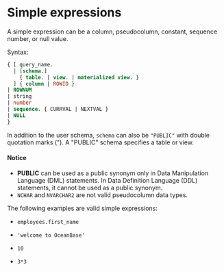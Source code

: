 # Simple expressions

A simple expression can be a column, pseudocolumn, constant, sequence number, or null value.

Syntax:

```sql
{ [ query_name.
  | [schema.]
    { table. | view. | materialized view. }
  ] { column | ROWID }
| ROWNUM
| string
| number
| sequence. { CURRVAL | NEXTVAL }
| NULL
}
```

In addition to the user schema, `schema` can also be `"PUBLIC"` with double quotation marks ("). A "PUBLIC" schema specifies a table or view.

  <main id="notice" type='notice'>
    <h4>Notice</h4>
    <ul>
    <li><strong>PUBLIC</strong> can be used as a public synonym only in Data Manipulation Language (DML) statements. In Data Definition Language (DDL) statements, it cannot be used as a public synonym. </li>
    <li><code>NCHAR</code> and <code>NVARCHAR2</code> are not valid pseudocolumn data types. </li>
    </ul>
  </main>

The following examples are valid simple expressions:

* `employees.first_name`

* `'welcome to OceanBase'`

* `10`

* `3*3`
